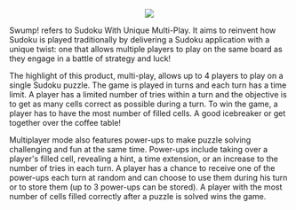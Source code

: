 <p align="center">
	<img src="https://github.com/chrissng/Swump/exe/img/logo.png"/>
</p>

Swump! refers to Sudoku With Unique Multi-Play. It aims to reinvent how Sudoku is played traditionally by delivering a Sudoku application with a unique twist: one that allows multiple players to play on the same board as they engage in a battle of strategy and luck!

The highlight of this product, multi-play, allows up to 4 players to play on a single Sudoku puzzle. The game is played in turns and each turn has a time limit. A player has a limited number of tries within a turn and the objective is to get as many cells correct as possible during a turn. To win the game, a player has to have the most number of filled cells. A good icebreaker or get together over the coffee table!

Multiplayer mode also features power-ups to make puzzle solving challenging and fun at the same time. Power-ups include taking over a player's filled cell, revealing a hint, a time extension, or an increase to the number of tries in each turn. A player has a chance to receive one of the power-ups each turn at random and can choose to use them during his turn or to store them (up to 3 power-ups can be stored). A player with the most number of cells filled correctly after a puzzle is solved wins the game.
